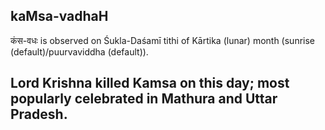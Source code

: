 ## kaMsa-vadhaH

कंस-वधः is observed on Śukla-Daśamī tithi of Kārtika (lunar) month (sunrise (default)/puurvaviddha (default)).

Lord Krishna killed Kamsa on this day; most popularly celebrated in Mathura and Uttar Pradesh.
---
